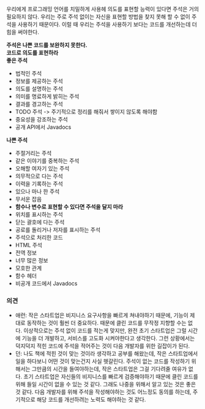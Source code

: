 우리에게 프로그래밍 언어를 치밀하게 사용헤 의도를 표현할 능력이 있다면 주석은 거의 필요하지 않다.
우리는 주로 주석 없이는 자신을 표현할 방법을 찾지 못해 할 수 없이 주석을 사용하기 때문이다.
이럴 때 우리는 주석을 사용하기 보다는 코드를 개선하는데 더 힘을 써야한다.

**주석은 나쁜 코드를 보완하지 못한다.**  
**코드로 의도를 표현하라**  
**좋은 주석**  
- 법적인 주석
- 정보를 제공하는 주석
- 의도를 설명하는 주석
- 의미를 명료하게 밝히는 주석
- 결과를 경고하는 주석
- TODO 주석 -> 주기적으로 정리를 해줘서 쌓이지 않도록 해야함
- 중요성을 강조하는 주석
- 공개 API에서 Javadocs
  
    
 **나쁜 주석**
 - 주절거리는 주석
 - 같은 이야기를 중복하는 주석
 - 오해할 여자기 있는 주석
 - 의무적으로 다는 주석
 - 이력을 기록하는 주석
 - 있으나 마나 한 주석
 - 무서운 잡음
 - **함수나 변수로 표현할 수 있다면 주석을 달지 마라**  
 - 위치를 표시하는 주석
 - 닫는 괄호에 다는 주석
 - 공로를 돌리거나 저자를 표시하는 주석
 - 주석으로 처리한 코드
 - HTML 주석
 - 전역 정보
 - 너무 많은 정보
 - 모호한 관계
 - 함수 헤더
 - 비공개 코드에서 Javadocs


### 의견
- 애런: 작은 스타트업은 비지니스 요구사항을 빠르게 쳐내야하기 때문에, 기능이 제대로 동작하는 것이 훨씬 더 중요하다.
때문에 클린 코드를 무작정 지향할 수는 없다. 이상적으로는 주석 없이 코드를 적는게 맞지만, 완전 초기 스타트업은 그럴 시간에 기능을 더 개발하고, 서비스를 고도화 시켜야한다고 생각한다.
그런 상황에서는 덕지덕지 적힌 코드에 주석을 적어주는 것이 다음 개발자를 위한 길잡이가 된다.
- 던: 나도 책에 적힌 것이 맞는 것이라 생각하고 공부를 해왔는데, 작은 스타트업에서 일을 하다보니 어떤 것이 맞는건지 사실 헷갈린다. 주석이 없는 코드를 작성하기 위해서는 그만큼의 시간을 들여야하는데, 작은 스타트업은 그걸 기다려줄 여유가 없다. 초기 스타트업은 자신들의 비지니스를 빠르게 검증해야하기 때문에 클린 코드를 위해 들일 시간이 없을 수 있는 것 같다. 그래도 나중을 위해서 알고 있는 것은 좋은 것 같다. 다음 개발자를 위해 주석을 작성해야하는 것도 어느정도 동의를 하는데, 주기적으로 해당 코드를 개선하려는 노력도 해야하는 것 같다.

